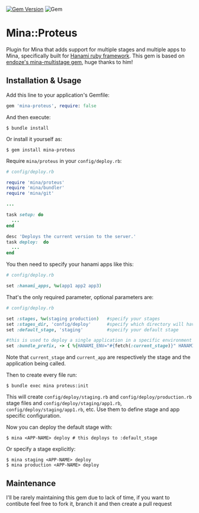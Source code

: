 [![Gem Version](https://badge.fury.io/rb/mina-proteus.svg)](https://badge.fury.io/rb/mina-proteus)  ![Gem](https://img.shields.io/gem/dt/mina-proteus.svg?color=brightgreen)

# Mina::Proteus

Plugin for Mina that adds support for multiple stages and multiple apps to Mina, specifically built for [Hanami ruby framework](https://hanamirb.org/).
This gem is based on [endoze's mina-multistage gem](https://github.com/endoze/mina-multistage), huge thanks to him!

## Installation & Usage

Add this line to your application's Gemfile:

```rb
gem 'mina-proteus', require: false
```

And then execute:

```shell
$ bundle install
```

Or install it yourself as:

```shell
$ gem install mina-proteus
```

Require `mina/proteus` in your `config/deploy.rb`:

```rb
# config/deploy.rb

require 'mina/proteus'
require 'mina/bundler'
require 'mina/git'

...

task setup: do
  ...
end

desc 'Deploys the current version to the server.'
task deploy:  do
  ...
end
```
You then need to specify your hanami apps like this:

```rb
# config/deploy.rb

set :hanami_apps, %w(app1 app2 app3)
```

That's the only required parameter, optional parameters are:

```rb
# config/deploy.rb

set :stages, %w(staging production)   #specify your stages
set :stages_dir, 'config/deploy'      #specify which directory will have all the configurations files
set :default_stage, 'staging'         #specify your default stage

#this is used to deploy a single application in a specific environment
set :bundle_prefix, -> { %{HANAMI_ENV="#{fetch(:current_stage)}" HANAMI_APPS="#{fetch(:current_app)}" #{fetch(:bundle_bin)} exec} }
```
Note that `current_stage` and `current_app` are respectively the stage and the application being called.

Then to create every file run:

```shell
$ bundle exec mina proteus:init
```

This will create `config/deploy/staging.rb` and `config/deploy/production.rb` stage files and 
`config/deploy/staging/app1.rb`, `config/deploy/staging/app1.rb`, etc. 
Use them to define stage and app specific configuration.

Now you can deploy the default stage with:

```shell
$ mina <APP-NAME> deploy # this deploys to :default_stage
```

Or specify a stage explicitly:

```shell
$ mina staging <APP-NAME> deploy
$ mina production <APP-NAME> deploy
```

## Maintenance
I'll be rarely maintaining this gem due to lack of time, if you want to contibute feel free to fork it, branch it and then create a pull request
